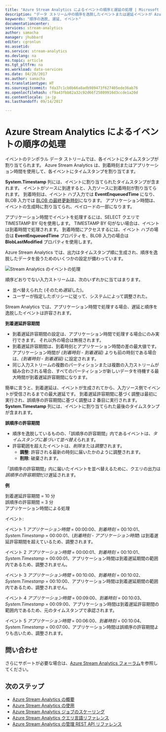```yaml
---
title: "Azure Stream Analytics によるイベントの順序と遅延の処理 | Microsoft Docs"
description: "データ ストリーム中の順序を逸脱したイベントまたは遅延イベントが Azure Stream Analytics によって処理されるしくみを説明します"
keywords: "順序の逸脱, 遅延, イベント"
documentationcenter: 
services: stream-analytics
author: samacha
manager: jhubbard
editor: cgronlun
ms.assetid: 
ms.service: stream-analytics
ms.devlang: na
ms.topic: article
ms.tgt_pltfrm: na
ms.workload: data-services
ms.date: 04/20/2017
ms.author: samacha
ms.translationtype: HT
ms.sourcegitcommit: fda37c1cb0b66a8adb989473f627405ede36ab76
ms.openlocfilehash: cf9a43fbb82a32c92d66f25809916d3ccde1a20d
ms.contentlocale: ja-jp
ms.lasthandoff: 09/14/2017

---
```

# <a name="azure-stream-analytics-event-order-handling"></a>Azure Stream Analytics によるイベントの順序の処理

イベントのテンポラル データ ストリームでは、各イベントにタイムスタンプが割り当てられます。 Azure Stream Analytics は、到着時刻またはアプリケーション時間を使用して、各イベントにタイムスタンプを割り当てます。 

**System.Timestamp** 列には、イベントに割り当てられたタイムスタンプが含まれます。 イベントがソースに到達すると、入力ソースに到着時刻が割り当てられます。 到着時刻は、イベント ハブ入力では **EventEnqueuedTime** になり、BLOB 入力では [BLOB の最終更新時刻](https://docs.microsoft.com/en-us/dotnet/api/microsoft.windowsazure.storage.blob.blobproperties.lastmodified?view=azurestorage-8.1.3)になります。 アプリケーション時間は、イベントの生成時に割り当てられ、ペイロードの一部になります。 

アプリケーション時間でイベントを処理するには、SELECT クエリで TIMESTAMP BY 句を使用します。 TIMESTAMP BY 句がない場合は、イベントは到着時間で処理されます。 到着時間にアクセスするには、イベント ハブの場合は **EventEnqueuedTime** プロパティを、BLOB 入力の場合は **BlobLastModified** プロパティを使用します。 

Azure Stream Analytics では、出力はタイムスタンプ順に生成され、順序を逸脱したデータを扱うためのいくつかの設定が備わっています。

![Stream Analytics のイベントの処理](media/stream-analytics-event-handling/stream-analytics-event-handling.png)

順序どおりでない入力ストリームは、次のいずれかに当てはまります。
* 並べ替えられた (そのため*遅延*した)。
* ユーザーが指定したポリシーに従って、システムによって調整された。

Stream Analytics では、アプリケーション時間で処理する場合、遅延と順序を逸脱したイベントは許容されます。

**到着遅延許容期間**

* 到着遅延許容期間の設定は、アプリケーション時間で処理する場合にのみ実行できます。 それ以外の場合は無視されます。
* 到着遅延許容期間は、到着時刻とアプリケーション時間の差の最大値です。 アプリケーション時間が *(到着時刻 - 到着遅延)* よりも前の時刻である場合は、*(到着時刻 - 到着遅延)* に設定されます。
* 同じ入力ストリームの複数のパーティションまたは複数の入力ストリームが組み合わされる場合、すべてのパーティションが新しいデータを待機する最大時間が到着遅延許容期間になります。 

簡単に言うと、到着遅延は、イベントが生成されてから、入力ソース側でイベントが受信されるまでの最大遅延です。
到着遅延許容期間に基づく調整は最初に実行され、誤順序の許容期間に基づく調整は 2 番目に実行されます。 **System.Timestamp** 列には、イベントに割り当てられた最後のタイムスタンプが含まれます。

**誤順序の許容期間**

* 順序を逸脱しているものの、「誤順序の許容期間」内であるイベントは、*タイムスタンプに基づいて並べ替え*られます。 
* 許容範囲を超えたイベントは、*削除*または*調整*されます。
    * **調整**: 許容される最新の時刻に届いたかのように調整されます。 
    * **削除**: 破棄されます。

「誤順序の許容期間」内に届いたイベントを並べ替えるために、クエリの出力は*誤順序の許容期間*だけ遅延されます。

**例**

到着遅延許容期間 = 10 分<br/>
誤順序の許容期間 = 3 分<br/>
アプリケーション時間による処理<br/>

イベント:

イベント 1 _アプリケーション時間_ = 00:00:00、_到着時刻_ = 00:10:01、_System.Timestamp_ = 00:00:01、(_到着時刻_ - _アプリケーション時間_) は到着遅延許容期間を超えているため、調整されます。

イベント 2 _アプリケーション時間_ = 00:00:01、_到着時刻_ = 00:10:01、_System.Timestamp_ = 00:00:01、アプリケーション時間は到着遅延期間の範囲内であるため、調整されません。

イベント 3 _アプリケーション時間_ = 00:10:00、_到着時刻_ = 00:10:02、_System.Timestamp_ = 00:10:00、アプリケーション時間は到着遅延期間の範囲内であるため、調整されません。

イベント 4 _アプリケーション時間_ = 00:09:00、_到着時刻_ = 00:10:03、_System.Timestamp_ = 00:09:00、アプリケーション時間は到着遅延許容期間の範囲内であるため、元のタイムスタンプで承認されます。

イベント 5 _アプリケーション時間_ = 00:06:00、_到着時刻_ = 00:10:04、_System.Timestamp_ = 00:07:00、アプリケーション時間は誤順序の許容期間よりも古いため、調整されます。



## <a name="get-help"></a>問い合わせ
さらにサポートが必要な場合は、[Azure Stream Analytics フォーラム](https://social.msdn.microsoft.com/Forums/en-US/home?forum=AzureStreamAnalytics)を参照してください。

## <a name="next-steps"></a>次のステップ
* [Azure Stream Analytics の概要](stream-analytics-introduction.md)
* [Azure Stream Analytics の使用](stream-analytics-real-time-fraud-detection.md)
* [Azure Stream Analytics ジョブのスケーリング](stream-analytics-scale-jobs.md)
* [Azure Stream Analytics クエリ言語リファレンス](https://msdn.microsoft.com/library/azure/dn834998.aspx)
* [Azure Stream Analytics の管理 REST API リファレンス](https://msdn.microsoft.com/library/azure/dn835031.aspx)

